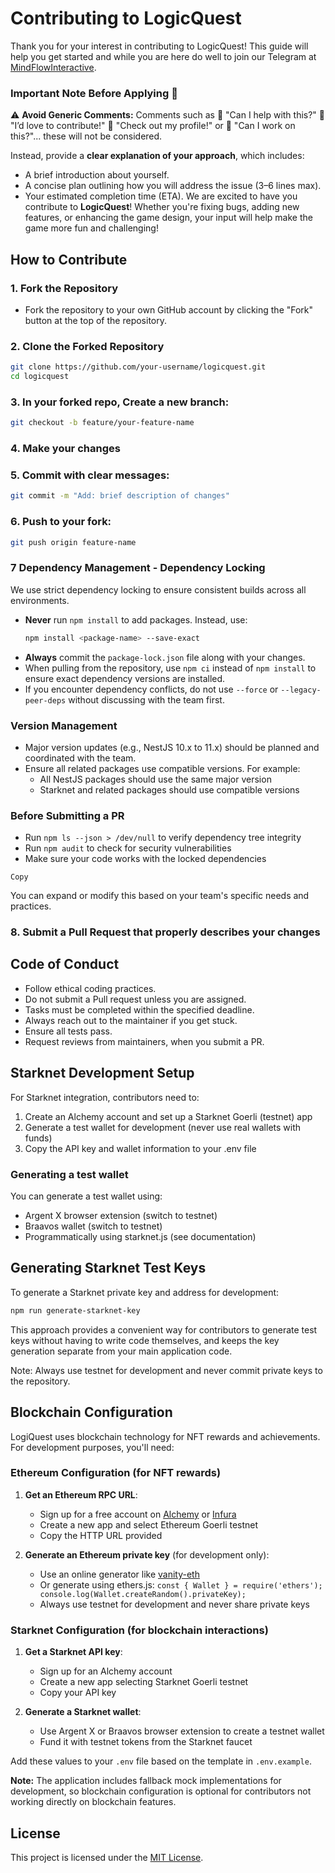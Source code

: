 # Contributing to LogicQuest

Thank you for your interest in contributing to LogicQuest! This guide will help you get started and while you are here do well to join our Telegram at [MindFlowInteractive](https://t.me/+uwmcBHURU_1kYjJk).

### Important Note Before Applying 📝  
⚠️ **Avoid Generic Comments:** Comments such as 🚫 
"Can I help with this?" 🚫 
"I’d love to contribute!" 🚫 
"Check out my profile!" or 🚫 
"Can I work on this?"... these will not be considered.  

Instead, provide a **clear explanation of your approach**, which includes:  

- A brief introduction about yourself.  
- A concise plan outlining how you will address the issue (3–6 lines max).  
- Your estimated completion time (ETA).
We are excited to have you contribute to **LogicQuest**! Whether you're fixing bugs, adding new features, or enhancing the game design, your input will help make the game more fun and challenging!

## How to Contribute

### 1. Fork the Repository
- Fork the repository to your own GitHub account by clicking the "Fork" button at the top of the repository.

### 2. Clone the Forked Repository
```bash
git clone https://github.com/your-username/logicquest.git
cd logicquest
```

### 3. In your forked repo, Create a new branch:

   ```bash
   git checkout -b feature/your-feature-name
   ```

### 4. Make your changes

### 5.  Commit with clear messages:

   ```bash
   git commit -m "Add: brief description of changes"
   ```

### 6. Push to your fork:

   ```bash
   git push origin feature-name
   ```
### 7 Dependency Management - Dependency Locking


We use strict dependency locking to ensure consistent builds across all environments.

- **Never** run `npm install` to add packages. Instead, use:
  ```bash
  npm install <package-name> --save-exact
  ```
- **Always** commit the `package-lock.json` file along with your changes.
- When pulling from the repository, use `npm ci` instead of `npm install` to ensure exact dependency versions are installed.
- If you encounter dependency conflicts, do not use `--force` or `--legacy-peer-deps` without discussing with the team first.

### Version Management
- Major version updates (e.g., NestJS 10.x to 11.x) should be planned and coordinated with the team.
- Ensure all related packages use compatible versions. For example:
   - All NestJS packages should use the same major version
   - Starknet and related packages should use compatible versions

### Before Submitting a PR
- Run `npm ls --json > /dev/null` to verify dependency tree integrity
- Run `npm audit` to check for security vulnerabilities
- Make sure your code works with the locked dependencies

```
Copy
```

You can expand or modify this based on your team's specific needs and practices.

### 8. Submit a Pull Request that properly describes your changes


## Code of Conduct

- Follow ethical coding practices.
- Do not submit a Pull request unless you are assigned.
- Tasks must be completed within the specified deadline.
- Always reach out to the maintainer if you get stuck.
- Ensure all tests pass.
- Request reviews from maintainers, when you submit a PR.

## Starknet Development Setup

For Starknet integration, contributors need to:

1. Create an Alchemy account and set up a Starknet Goerli (testnet) app
2. Generate a test wallet for development (never use real wallets with funds)
3. Copy the API key and wallet information to your .env file

### Generating a test wallet

You can generate a test wallet using:
- Argent X browser extension (switch to testnet)
- Braavos wallet (switch to testnet)
- Programmatically using starknet.js (see documentation)

## Generating Starknet Test Keys

To generate a Starknet private key and address for development:

```bash
npm run generate-starknet-key
```
This approach provides a convenient way for contributors to generate test keys without having to write code themselves, and keeps the key generation separate from your main application code.

Note: Always use testnet for development and never commit private keys to the repository.

## Blockchain Configuration

LogiQuest uses blockchain technology for NFT rewards and achievements. For development purposes, you'll need:

### Ethereum Configuration (for NFT rewards)

1. **Get an Ethereum RPC URL**:
   - Sign up for a free account on [Alchemy](https://www.alchemy.com/) or [Infura](https://infura.io/)
   - Create a new app and select Ethereum Goerli testnet
   - Copy the HTTP URL provided

2. **Generate an Ethereum private key** (for development only):
   - Use an online generator like [vanity-eth](https://vanity-eth.tk/)
   - Or generate using ethers.js: `const { Wallet } = require('ethers'); console.log(Wallet.createRandom().privateKey);`
   - Always use testnet for development and never share private keys

### Starknet Configuration (for blockchain interactions)

1. **Get a Starknet API key**:
   - Sign up for an Alchemy account
   - Create a new app selecting Starknet Goerli testnet
   - Copy your API key

2. **Generate a Starknet wallet**:
   - Use Argent X or Braavos browser extension to create a testnet wallet
   - Fund it with testnet tokens from the Starknet faucet

Add these values to your `.env` file based on the template in `.env.example`.

**Note:** The application includes fallback mock implementations for development, so blockchain configuration is optional for contributors not working directly on blockchain features.

## License

This project is licensed under the [MIT License](LICENSE).

